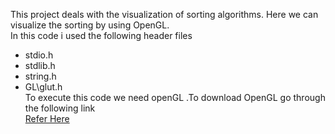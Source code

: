 This project deals with the visualization of sorting algorithms.
Here we can visualize the sorting by using OpenGL.  
In this code i used the following header files 
* stdio.h
* stdlib.h
* string.h
* GL\glut.h  
To execute this code we need openGL .To download OpenGL go through the following link  
[Refer Here](https://youtu.be/j9HjjB-sJL0)
